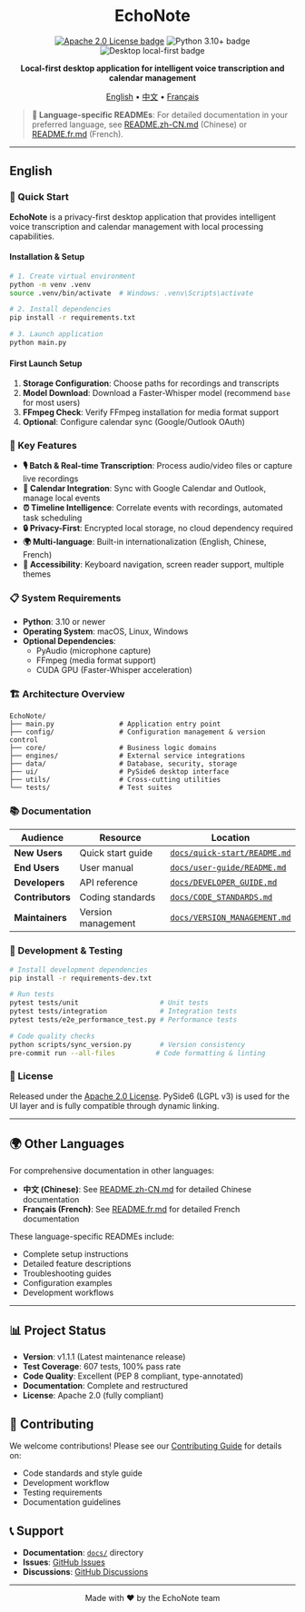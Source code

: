 <h1 align="center">EchoNote</h1>

<p align="center">
  <a href="LICENSE"><img src="https://img.shields.io/badge/License-Apache%202.0-2563EB.svg" alt="Apache 2.0 License badge"></a>
  <img src="https://img.shields.io/badge/Python-3.10%2B-4B5563.svg" alt="Python 3.10+ badge">
  <img src="https://img.shields.io/badge/Desktop-Local%20First-0EA5E9.svg" alt="Desktop local-first badge">
</p>

<p align="center">
  <strong>Local-first desktop application for intelligent voice transcription and calendar management</strong>
</p>

<p align="center">
  <a href="#english">English</a> •
  <a href="README.zh-CN.md">中文</a> •
  <a href="README.fr.md">Français</a>
</p>

> **📖 Language-specific READMEs**: For detailed documentation in your preferred language, see [README.zh-CN.md](README.zh-CN.md) (Chinese) or [README.fr.md](README.fr.md) (French).

---

## English

### 🚀 Quick Start

**EchoNote** is a privacy-first desktop application that provides intelligent voice transcription and calendar management with local processing capabilities.

#### Installation & Setup

```bash
# 1. Create virtual environment
python -m venv .venv
source .venv/bin/activate  # Windows: .venv\Scripts\activate

# 2. Install dependencies
pip install -r requirements.txt

# 3. Launch application
python main.py
```

#### First Launch Setup

1. **Storage Configuration**: Choose paths for recordings and transcripts
2. **Model Download**: Download a Faster-Whisper model (recommend `base` for most users)
3. **FFmpeg Check**: Verify FFmpeg installation for media format support
4. **Optional**: Configure calendar sync (Google/Outlook OAuth)

### 🎯 Key Features

- **🎙️ Batch & Real-time Transcription**: Process audio/video files or capture live recordings
- **📅 Calendar Integration**: Sync with Google Calendar and Outlook, manage local events
- **⏰ Timeline Intelligence**: Correlate events with recordings, automated task scheduling
- **🔒 Privacy-First**: Encrypted local storage, no cloud dependency required
- **🌍 Multi-language**: Built-in internationalization (English, Chinese, French)
- **🎨 Accessibility**: Keyboard navigation, screen reader support, multiple themes

### 📋 System Requirements

- **Python**: 3.10 or newer
- **Operating System**: macOS, Linux, Windows
- **Optional Dependencies**:
  - PyAudio (microphone capture)
  - FFmpeg (media format support)
  - CUDA GPU (Faster-Whisper acceleration)

### 🏗️ Architecture Overview

```
EchoNote/
├── main.py                # Application entry point
├── config/                # Configuration management & version control
├── core/                  # Business logic domains
├── engines/               # External service integrations
├── data/                  # Database, security, storage
├── ui/                    # PySide6 desktop interface
├── utils/                 # Cross-cutting utilities
└── tests/                 # Test suites
```

### 📚 Documentation

| Audience         | Resource           | Location                                                   |
| ---------------- | ------------------ | ---------------------------------------------------------- |
| **New Users**    | Quick start guide  | [`docs/quick-start/README.md`](docs/quick-start/README.md) |
| **End Users**    | User manual        | [`docs/user-guide/README.md`](docs/user-guide/README.md)   |
| **Developers**   | API reference      | [`docs/DEVELOPER_GUIDE.md`](docs/DEVELOPER_GUIDE.md)       |
| **Contributors** | Coding standards   | [`docs/CODE_STANDARDS.md`](docs/CODE_STANDARDS.md)         |
| **Maintainers**  | Version management | [`docs/VERSION_MANAGEMENT.md`](docs/VERSION_MANAGEMENT.md) |

### 🧪 Development & Testing

```bash
# Install development dependencies
pip install -r requirements-dev.txt

# Run tests
pytest tests/unit                    # Unit tests
pytest tests/integration             # Integration tests
pytest tests/e2e_performance_test.py # Performance tests

# Code quality checks
python scripts/sync_version.py       # Version consistency
pre-commit run --all-files          # Code formatting & linting
```

### 📄 License

Released under the [Apache 2.0 License](LICENSE). PySide6 (LGPL v3) is used for the UI layer and is fully compatible through dynamic linking.

---

## 🌍 Other Languages

For comprehensive documentation in other languages:

- **中文 (Chinese)**: See [README.zh-CN.md](README.zh-CN.md) for detailed Chinese documentation
- **Français (French)**: See [README.fr.md](README.fr.md) for detailed French documentation

These language-specific READMEs include:

- Complete setup instructions
- Detailed feature descriptions
- Troubleshooting guides
- Configuration examples
- Development workflows

---

## 📊 Project Status

- **Version**: v1.1.1 (Latest maintenance release)
- **Test Coverage**: 607 tests, 100% pass rate
- **Code Quality**: Excellent (PEP 8 compliant, type-annotated)
- **Documentation**: Complete and restructured
- **License**: Apache 2.0 (fully compliant)

## 🤝 Contributing

We welcome contributions! Please see our [Contributing Guide](docs/CONTRIBUTING.md) for details on:

- Code standards and style guide
- Development workflow
- Testing requirements
- Documentation guidelines

## 📞 Support

- **Documentation**: [`docs/`](docs/) directory
- **Issues**: [GitHub Issues](https://github.com/your-org/echonote/issues)
- **Discussions**: [GitHub Discussions](https://github.com/your-org/echonote/discussions)

---

<p align="center">
  Made with ❤️ by the EchoNote team
</p>
